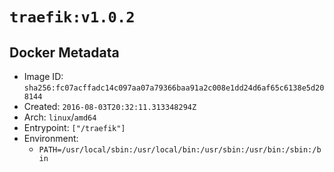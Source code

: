 # `traefik:v1.0.2`

## Docker Metadata

- Image ID: `sha256:fc07acffadc14c097aa07a79366baa91a2c008e1dd24d6af65c6138e5d208144`
- Created: `2016-08-03T20:32:11.313348294Z`
- Arch: `linux`/`amd64`
- Entrypoint: `["/traefik"]`
- Environment:
  - `PATH=/usr/local/sbin:/usr/local/bin:/usr/sbin:/usr/bin:/sbin:/bin`
